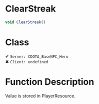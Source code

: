 # ClearStreak
```js
void ClearStreak()
```
# Class
✔ `Server: CDOTA_BaseNPC_Hero`  
✖ `Client: undefined`  

# Function Description
Value is stored in PlayerResource.
